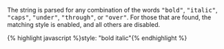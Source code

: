<p class="b30" markdown="1">
The string is parsed for any combination of the words <samp class="string">"bold"</samp>, <samp class="string">"italic"</samp>, <samp class="string">"caps"</samp>, <samp class="string">"under"</samp>, <samp class="string">"through"</samp>, or <samp class="string">"over"</samp>. For those that are found, the matching style is enabled, and all others are disabled.
</p>
{% highlight javascript %}style: "bold italic"{% endhighlight %}
